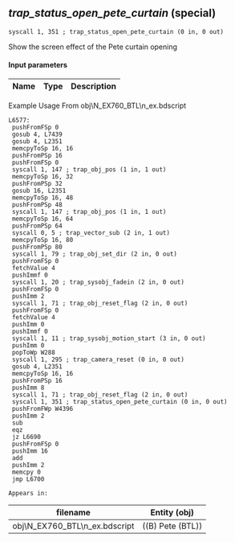 ## *trap_status_open_pete_curtain* (special)

`syscall 1, 351 ; trap_status_open_pete_curtain (0 in, 0 out)`

Show the screen effect of the Pete curtain opening

#### Input parameters
| Name | Type | Description
|------|------|------------


Example Usage From obj\N_EX760_BTL\n_ex.bdscript
```plaintext
L6577:
 pushFromFSp 0
 gosub 4, L7439
 gosub 4, L2351
 memcpyToSp 16, 16
 pushFromPSp 16
 pushFromFSp 0
 syscall 1, 147 ; trap_obj_pos (1 in, 1 out)
 memcpyToSp 16, 32
 pushFromPSp 32
 gosub 16, L2351
 memcpyToSp 16, 48
 pushFromPSp 48
 syscall 1, 147 ; trap_obj_pos (1 in, 1 out)
 memcpyToSp 16, 64
 pushFromPSp 64
 syscall 0, 5 ; trap_vector_sub (2 in, 1 out)
 memcpyToSp 16, 80
 pushFromPSp 80
 syscall 1, 79 ; trap_obj_set_dir (2 in, 0 out)
 pushFromFSp 0
 fetchValue 4
 pushImmf 0
 syscall 1, 20 ; trap_sysobj_fadein (2 in, 0 out)
 pushFromFSp 0
 pushImm 2
 syscall 1, 71 ; trap_obj_reset_flag (2 in, 0 out)
 pushFromFSp 0
 fetchValue 4
 pushImm 0
 pushImmf 0
 syscall 1, 11 ; trap_sysobj_motion_start (3 in, 0 out)
 pushImm 0
 popToWp W288
 syscall 1, 295 ; trap_camera_reset (0 in, 0 out)
 gosub 4, L2351
 memcpyToSp 16, 16
 pushFromPSp 16
 pushImm 8
 syscall 1, 71 ; trap_obj_reset_flag (2 in, 0 out)
 syscall 1, 351 ; trap_status_open_pete_curtain (0 in, 0 out)
 pushFromFWp W4396
 pushImm 2
 sub 
 eqz 
 jz L6690
 pushFromFSp 0
 pushImm 16
 add 
 pushImm 2
 memcpy 0
 jmp L6700
```





	Appears in:
| filename | Entity (obj)
|----------|-------------
| obj\N_EX760_BTL\n_ex.bdscript       | ((B) Pete (BTL))          



